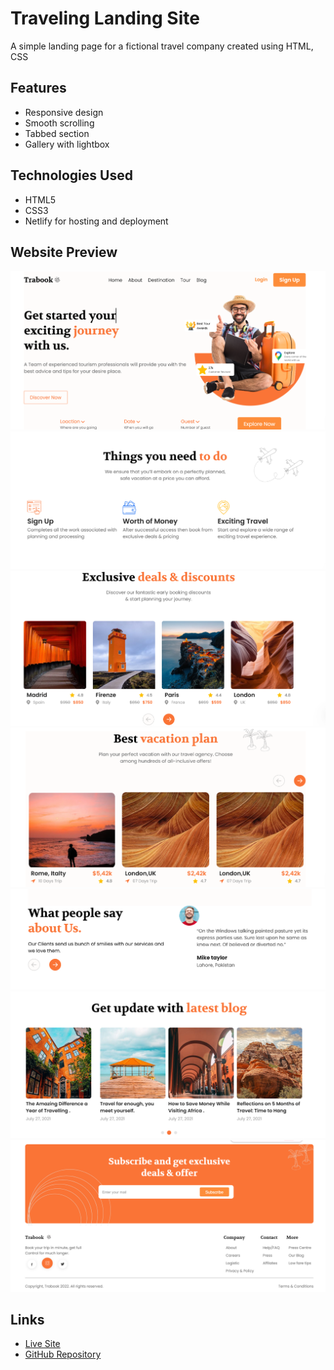 # Traveling Landing Site

A simple landing page for a fictional travel company created using HTML, CSS

## Features

* Responsive design
* Smooth scrolling
* Tabbed section
* Gallery with lightbox

## Technologies Used

* HTML5
* CSS3
* Netlify for hosting and deployment

## Website Preview

![alt text](./Readme_images/image.png)
![alt text](./Readme_images/image-1.png)
![alt text](./Readme_images/image-2.png)
![alt text](./Readme_images/image-3.png)
![alt text](./Readme_images/image-4.png)
![alt text](./Readme_images/image-5.png)
![alt text](./Readme_images/image-6.png)

## Links

* [Live Site](https://travelinglandingsite.netlify.app/)
* [GitHub Repository](https://github.com/jawahargovindasamy/Task-1)